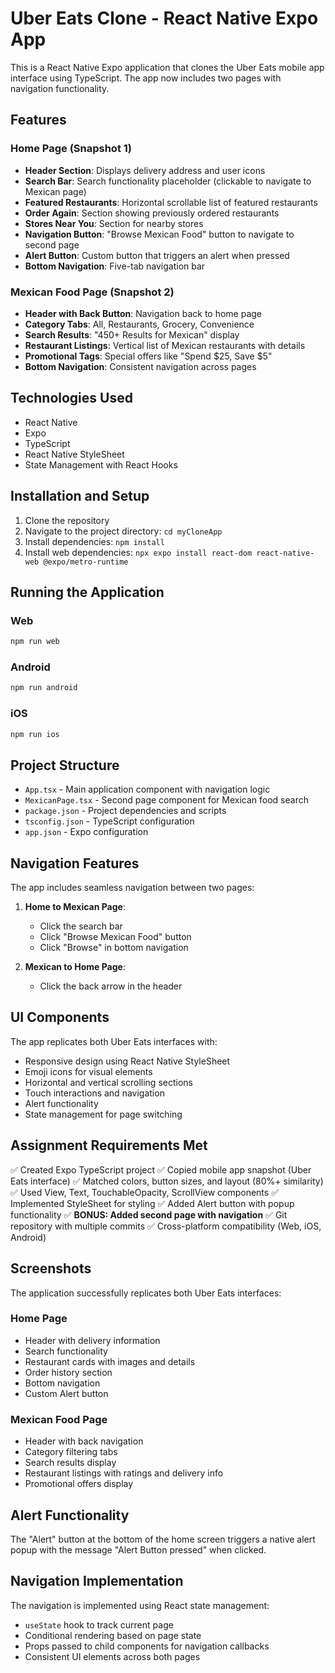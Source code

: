 # Uber Eats Clone - React Native Expo App

This is a React Native Expo application that clones the Uber Eats mobile app interface using TypeScript. The app now includes two pages with navigation functionality.

## Features

### Home Page (Snapshot 1)
- **Header Section**: Displays delivery address and user icons
- **Search Bar**: Search functionality placeholder (clickable to navigate to Mexican page)
- **Featured Restaurants**: Horizontal scrollable list of featured restaurants
- **Order Again**: Section showing previously ordered restaurants
- **Stores Near You**: Section for nearby stores
- **Navigation Button**: "Browse Mexican Food" button to navigate to second page
- **Alert Button**: Custom button that triggers an alert when pressed
- **Bottom Navigation**: Five-tab navigation bar

### Mexican Food Page (Snapshot 2)
- **Header with Back Button**: Navigation back to home page
- **Category Tabs**: All, Restaurants, Grocery, Convenience
- **Search Results**: "450+ Results for Mexican" display
- **Restaurant Listings**: Vertical list of Mexican restaurants with details
- **Promotional Tags**: Special offers like "Spend $25, Save $5"
- **Bottom Navigation**: Consistent navigation across pages

## Technologies Used

- React Native
- Expo
- TypeScript
- React Native StyleSheet
- State Management with React Hooks

## Installation and Setup

1. Clone the repository
2. Navigate to the project directory: `cd myCloneApp`
3. Install dependencies: `npm install`
4. Install web dependencies: `npx expo install react-dom react-native-web @expo/metro-runtime`

## Running the Application

### Web
```bash
npm run web
```

### Android
```bash
npm run android
```

### iOS
```bash
npm run ios
```

## Project Structure

- `App.tsx` - Main application component with navigation logic
- `MexicanPage.tsx` - Second page component for Mexican food search
- `package.json` - Project dependencies and scripts
- `tsconfig.json` - TypeScript configuration
- `app.json` - Expo configuration

## Navigation Features

The app includes seamless navigation between two pages:

1. **Home to Mexican Page**: 
   - Click the search bar
   - Click "Browse Mexican Food" button
   - Click "Browse" in bottom navigation

2. **Mexican to Home Page**:
   - Click the back arrow in the header

## UI Components

The app replicates both Uber Eats interfaces with:
- Responsive design using React Native StyleSheet
- Emoji icons for visual elements
- Horizontal and vertical scrolling sections
- Touch interactions and navigation
- Alert functionality
- State management for page switching

## Assignment Requirements Met

✅ Created Expo TypeScript project
✅ Copied mobile app snapshot (Uber Eats interface)
✅ Matched colors, button sizes, and layout (80%+ similarity)
✅ Used View, Text, TouchableOpacity, ScrollView components
✅ Implemented StyleSheet for styling
✅ Added Alert button with popup functionality
✅ **BONUS: Added second page with navigation**
✅ Git repository with multiple commits
✅ Cross-platform compatibility (Web, iOS, Android)

## Screenshots

The application successfully replicates both Uber Eats interfaces:

### Home Page
- Header with delivery information
- Search functionality
- Restaurant cards with images and details
- Order history section
- Bottom navigation
- Custom Alert button

### Mexican Food Page
- Header with back navigation
- Category filtering tabs
- Search results display
- Restaurant listings with ratings and delivery info
- Promotional offers display

## Alert Functionality

The "Alert" button at the bottom of the home screen triggers a native alert popup with the message "Alert Button pressed" when clicked.

## Navigation Implementation

The navigation is implemented using React state management:
- `useState` hook to track current page
- Conditional rendering based on page state
- Props passed to child components for navigation callbacks
- Consistent UI elements across both pages

